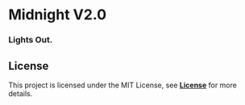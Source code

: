 # Midnight V2.0
### Lights Out.

## License
This project is licensed under the MIT License, see [**License**](https://raw.githubusercontent.com/ItsTatsuya/Midnight/master/License.md) for more details.
